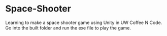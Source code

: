 # Space-Shooter
Learning to make a space shooter game using Unity in UW Coffee N Code. Go into the built folder and run the exe file to play the game.
